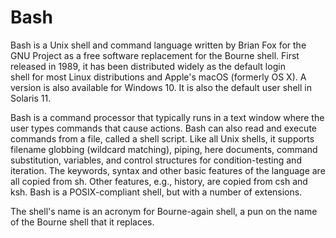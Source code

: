 # Bash


Bash is a Unix shell and command language written by Brian Fox for the
GNU Project as a free software replacement for the Bourne shell. First
released in 1989, it has been distributed widely as the default login
shell for most Linux distributions and Apple's macOS (formerly OS X). A
version is also available for Windows 10. It is also the default user
shell in Solaris 11.

Bash is a command processor that typically runs in a text window where
the user types commands that cause actions. Bash can also read and
execute commands from a file, called a shell script. Like all Unix
shells, it supports filename globbing (wildcard matching), piping, here
documents, command substitution, variables, and control
structures for condition-testing and iteration. The keywords, syntax and
other basic features of the language are all copied from sh. Other
features, e.g., history, are copied from csh and ksh. Bash is a
POSIX-compliant shell, but with a number of extensions.

The shell's name is an acronym for Bourne-again shell, a pun on the name
of the Bourne shell that it replaces.

